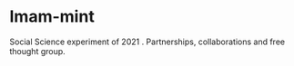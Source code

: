 # Imam-mint
Social Science experiment of 2021 . Partnerships, collaborations and free thought group.
